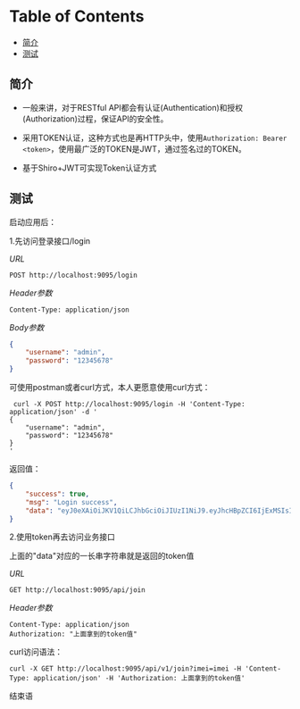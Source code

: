 # Table of Contents

  * [简介](#简介)
  * [测试](#测试)


## 简介

- 一般来讲，对于RESTful API都会有认证(Authentication)和授权(Authorization)过程，保证API的安全性。

- 采用TOKEN认证，这种方式也是再HTTP头中，使用`Authorization: Bearer <token>`，使用最广泛的TOKEN是JWT，通过签名过的TOKEN。

- 基于Shiro+JWT可实现Token认证方式

## 测试

启动应用后：

1.先访问登录接口/login

*URL*

```
POST http://localhost:9095/login
```

*Header参数*

```
Content-Type: application/json
```

*Body参数*

``` json
{
    "username": "admin",
    "password": "12345678"
}
```

可使用postman或者curl方式，本人更愿意使用curl方式：

```
 curl -X POST http://localhost:9095/login -H 'Content-Type: application/json' -d '
{
    "username": "admin",
    "password": "12345678"
}
'
```

返回值：

``` json
{
    "success": true,
    "msg": "Login success",
    "data": "eyJ0eXAiOiJKV1QiLCJhbGciOiJIUzI1NiJ9.eyJhcHBpZCI6IjExMSIsImltZWkiOiJpbWVpIiwiZXhwIjoxNTM2NDg3NTM1LCJ1c2VybmFtZSI6ImFkbWluIn0.uat7rvVLwC7bcM-jRs329RWdHIFC6P-YN7YdJrdRUHE"
}
```

2.使用token再去访问业务接口

上面的"data"对应的一长串字符串就是返回的token值

*URL*

```
GET http://localhost:9095/api/join
```

*Header参数*

```
Content-Type: application/json
Authorization: "上面拿到的token值"
```

curl访问语法：

```
curl -X GET http://localhost:9095/api/v1/join?imei=imei -H 'Content-Type: application/json' -H 'Authorization: 上面拿到的token值'
```

结束语

